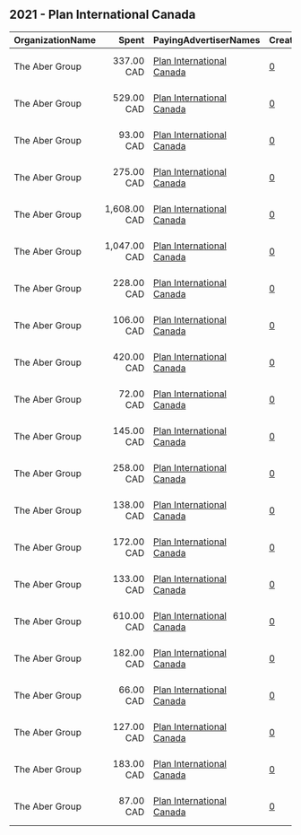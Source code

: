 ## 2021 - Plan International Canada 
|OrganizationName|Spent|PayingAdvertiserNames|CreativeUrls|Impressions|Genders|AgeBrackets|CountryCodes|BillingAddresses|CandidateBallotInformation|
|:---|---:|:---|:---|---:|:---|:---|:---|:---|:---|
|The Aber Group|337.00 CAD|[Plan International Canada](2021/Plan_International_Canada.md)|[0](https://www.snap.com/political-ads/asset/222cc14a39f57d1e796ea51654c16d82c6e820193ea1cac555ffa35a39f0d9cc?mediaType=png)|55,470||35+|canada|"608-120 Eglinton Avenue East,Toronto,M4P1E2,CA"||
|The Aber Group|529.00 CAD|[Plan International Canada](2021/Plan_International_Canada.md)|[0](https://www.snap.com/political-ads/asset/fdb0e45b9f1dff31e074357d77dcbd660184c047c38917219b4d09bd3770600a?mediaType=jpg)|84,990||18+|canada|"608-120 Eglinton Avenue East,Toronto,M4P1E2,CA"||
|The Aber Group|93.00 CAD|[Plan International Canada](2021/Plan_International_Canada.md)|[0](https://www.snap.com/political-ads/asset/da9ba26a201731c9b5236cf2a6c5514782aeaf74ff86038d705e98d78edff2ed?mediaType=jpg)|9,119||18+|canada|"608-120 Eglinton Avenue East,Toronto,M4P1E2,CA"||
|The Aber Group|275.00 CAD|[Plan International Canada](2021/Plan_International_Canada.md)|[0](https://www.snap.com/political-ads/asset/a00736b95a0fe49089e5564f3696839e33d085a82e0182b40590fd3d6fd984ae?mediaType=mp4)|40,957||35+|canada|"608-120 Eglinton Avenue East,Toronto,M4P1E2,CA"||
|The Aber Group|1,608.00 CAD|[Plan International Canada](2021/Plan_International_Canada.md)|[0](https://www.snap.com/political-ads/asset/a00736b95a0fe49089e5564f3696839e33d085a82e0182b40590fd3d6fd984ae?mediaType=mp4)|782,201||24-|canada|"608-120 Eglinton Avenue East,Toronto,M4P1E2,CA"||
|The Aber Group|1,047.00 CAD|[Plan International Canada](2021/Plan_International_Canada.md)|[0](https://www.snap.com/political-ads/asset/a00736b95a0fe49089e5564f3696839e33d085a82e0182b40590fd3d6fd984ae?mediaType=mp4)|524,991||24-|canada|"608-120 Eglinton Avenue East,Toronto,M4P1E2,CA"||
|The Aber Group|228.00 CAD|[Plan International Canada](2021/Plan_International_Canada.md)|[0](https://www.snap.com/political-ads/asset/a00736b95a0fe49089e5564f3696839e33d085a82e0182b40590fd3d6fd984ae?mediaType=mp4)|68,352||24-|canada|"608-120 Eglinton Avenue East,Toronto,M4P1E2,CA"||
|The Aber Group|106.00 CAD|[Plan International Canada](2021/Plan_International_Canada.md)|[0](https://www.snap.com/political-ads/asset/222cc14a39f57d1e796ea51654c16d82c6e820193ea1cac555ffa35a39f0d9cc?mediaType=png)|53,992||24-|canada|"608-120 Eglinton Avenue East,Toronto,M4P1E2,CA"||
|The Aber Group|420.00 CAD|[Plan International Canada](2021/Plan_International_Canada.md)|[0](https://www.snap.com/political-ads/asset/da9ba26a201731c9b5236cf2a6c5514782aeaf74ff86038d705e98d78edff2ed?mediaType=jpg)|61,990||18+|canada|"608-120 Eglinton Avenue East,Toronto,M4P1E2,CA"||
|The Aber Group|72.00 CAD|[Plan International Canada](2021/Plan_International_Canada.md)|[0](https://www.snap.com/political-ads/asset/a00736b95a0fe49089e5564f3696839e33d085a82e0182b40590fd3d6fd984ae?mediaType=mp4)|15,713||35+|canada|"608-120 Eglinton Avenue East,Toronto,M4P1E2,CA"||
|The Aber Group|145.00 CAD|[Plan International Canada](2021/Plan_International_Canada.md)|[0](https://www.snap.com/political-ads/asset/86cd82c8a78e75a9d7fde4f7e3d5d9b1ac08bfc743d412ca85a147cd2f24844a?mediaType=jpg)|16,153||18+|canada|"608-120 Eglinton Avenue East,Toronto,M4P1E2,CA"||
|The Aber Group|258.00 CAD|[Plan International Canada](2021/Plan_International_Canada.md)|[0](https://www.snap.com/political-ads/asset/a00736b95a0fe49089e5564f3696839e33d085a82e0182b40590fd3d6fd984ae?mediaType=mp4)|66,331||24-|canada|"608-120 Eglinton Avenue East,Toronto,M4P1E2,CA"||
|The Aber Group|138.00 CAD|[Plan International Canada](2021/Plan_International_Canada.md)|[0](https://www.snap.com/political-ads/asset/669bef7a7cde5b058af5e1279937ff0af39ebf2fe03f22d712730ee19c4ee696?mediaType=png)|34,462||24-|canada|"608-120 Eglinton Avenue East,Toronto,M4P1E2,CA"||
|The Aber Group|172.00 CAD|[Plan International Canada](2021/Plan_International_Canada.md)|[0](https://www.snap.com/political-ads/asset/fdb0e45b9f1dff31e074357d77dcbd660184c047c38917219b4d09bd3770600a?mediaType=jpg)|20,143||18+|canada|"608-120 Eglinton Avenue East,Toronto,M4P1E2,CA"||
|The Aber Group|133.00 CAD|[Plan International Canada](2021/Plan_International_Canada.md)|[0](https://www.snap.com/political-ads/asset/669bef7a7cde5b058af5e1279937ff0af39ebf2fe03f22d712730ee19c4ee696?mediaType=png)|24,243||35+|canada|"608-120 Eglinton Avenue East,Toronto,M4P1E2,CA"||
|The Aber Group|610.00 CAD|[Plan International Canada](2021/Plan_International_Canada.md)|[0](https://www.snap.com/political-ads/asset/86cd82c8a78e75a9d7fde4f7e3d5d9b1ac08bfc743d412ca85a147cd2f24844a?mediaType=jpg)|101,196||18+|canada|"608-120 Eglinton Avenue East,Toronto,M4P1E2,CA"||
|The Aber Group|182.00 CAD|[Plan International Canada](2021/Plan_International_Canada.md)|[0](https://www.snap.com/political-ads/asset/da9ba26a201731c9b5236cf2a6c5514782aeaf74ff86038d705e98d78edff2ed?mediaType=jpg)|19,610||18+|canada|"608-120 Eglinton Avenue East,Toronto,M4P1E2,CA"||
|The Aber Group|66.00 CAD|[Plan International Canada](2021/Plan_International_Canada.md)|[0](https://www.snap.com/political-ads/asset/fdb0e45b9f1dff31e074357d77dcbd660184c047c38917219b4d09bd3770600a?mediaType=jpg)|7,312||18+|canada|"608-120 Eglinton Avenue East,Toronto,M4P1E2,CA"||
|The Aber Group|127.00 CAD|[Plan International Canada](2021/Plan_International_Canada.md)|[0](https://www.snap.com/political-ads/asset/86cd82c8a78e75a9d7fde4f7e3d5d9b1ac08bfc743d412ca85a147cd2f24844a?mediaType=jpg)|12,258||18+|canada|"608-120 Eglinton Avenue East,Toronto,M4P1E2,CA"||
|The Aber Group|183.00 CAD|[Plan International Canada](2021/Plan_International_Canada.md)|[0](https://www.snap.com/political-ads/asset/222cc14a39f57d1e796ea51654c16d82c6e820193ea1cac555ffa35a39f0d9cc?mediaType=png)|37,278||24-|canada|"608-120 Eglinton Avenue East,Toronto,M4P1E2,CA"||
|The Aber Group|87.00 CAD|[Plan International Canada](2021/Plan_International_Canada.md)|[0](https://www.snap.com/political-ads/asset/669bef7a7cde5b058af5e1279937ff0af39ebf2fe03f22d712730ee19c4ee696?mediaType=png)|43,324||24-|canada|"608-120 Eglinton Avenue East,Toronto,M4P1E2,CA"||
